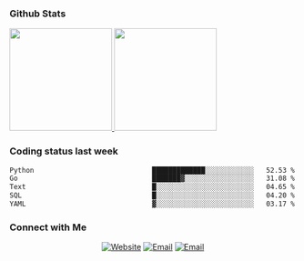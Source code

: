 
### Github Stats

<a href="https://github.com/lileixuan">
  <img height="180em" src="https://github-readme-stats.vercel.app/api?username=lileixuan&theme=buefy&show_icons=true" />
  <img height="180em" src="https://github-readme-stats.vercel.app/api/top-langs/?username=lileixuan&theme=buefy&layout=compact" />
</a>

### Coding status last week 

<!--START_SECTION:waka-->

```txt
Python                             █████████████░░░░░░░░░░░░   52.53 %
Go                                 ███████▓░░░░░░░░░░░░░░░░░   31.08 %
Text                               █░░░░░░░░░░░░░░░░░░░░░░░░   04.65 %
SQL                                █░░░░░░░░░░░░░░░░░░░░░░░░   04.20 %
YAML                               ▓░░░░░░░░░░░░░░░░░░░░░░░░   03.17 %
```

<!--END_SECTION:waka-->

### Connect with Me 

<p align="center">
<a href="https://www.koomu.cn/"><img alt="Website" src="https://img.shields.io/badge/Website-www.koomu.cn-blue?style=flat-square&logo=google-chrome"></a>
<a href="mailto:lileixuan@gmail.com"><img alt="Email" src="https://img.shields.io/badge/Email-lileixuan@gmail.com-blue?style=flat-square&logo=gmail"></a>
<a href="https://www.koomu.cn/rss/"><img alt="Email" src="https://img.shields.io/badge/RSS-www.koomu.cn%2Frss%2F-blue?style=flat-square&logo=rss"></a>


</p>
